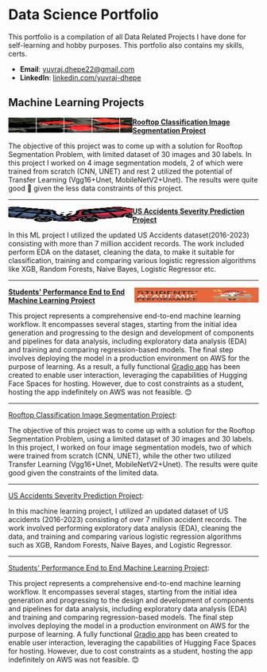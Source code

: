 # Data Science Portfolio 
This portfolio is a compilation of all Data Related Projects I have done for self-learning and hobby purposes. This portfolio also contains my skills, certs.
- **Email**: [yuvraj.dhepe22@gmail.com](mailto:yuvraj.dhepe22@gmail.com)
- **LinkedIn**: [linkedin.com/yuvraj-dhepe](https://www.linkedin.com/in/yuvraj-shivaji-dhepe/)


## Machine Learning Projects

<img align = "left" width = "250" height = "30" src = "./Images/Rooftop_Project.jpg"></img> **[Rooftop Classification Image Segmentation Project](https://github.com/Yuvraj-Dhepe/Projects/tree/main/Dida_Task)**

The objective of this project was to come up with a solution for Rooftop Segmentation Problem, with limited dataset of 30 images and 30 labels. In this project I worked on 4 image segmentation models, 2 of which were trained from scratch (CNN, UNET) and rest 2 utilized the potential of Transfer Learning (Vgg16+Unet, MobileNetV2+Unet). The results were quite good 💫 given the less data constraints of this project.

---
<img align = "left" width = "250" height = "30" src = "./Images/Us_Accidents_Project.png"> **[US Accidents Severity Prediction Project](https://github.com/Yuvraj-Dhepe/Projects/tree/main/US-Accidents%20Project)**

In this ML project I utilized the updated US Accidents dataset(2016-2023) consisting with more than 7 million accident records. The work included perform EDA on the dataset, cleaning the data, to make it suitable for classification, training and comparing various logistic regression algorithms like XGB, Random Forests, Naive Bayes, Logistic Regressor etc.

---
<img align = "right" width = "250" height = "30" src = "./Images/StudentPerformance.jpg"> **[Students' Performance End to End Machine Learning Project](https://github.com/Yuvraj-Dhepe/ML_Web_Project)**

This project represents a comprehensive end-to-end machine learning workflow. It encompasses several stages, starting from the initial idea generation and progressing to the design and development of components and pipelines for data analysis, including exploratory data analysis (EDA) and training and comparing regression-based models. The final step involves deploying the model in a production environment on AWS for the purpose of learning. As a result, a fully functional [Gradio app](https://yuvidhepe-studentperformance.hf.space) has been created to enable user interaction, leveraging the capabilities of Hugging Face Spaces for hosting. However, due to cost constraints as a student, hosting the app indefinitely on AWS was not feasible. 😊

---
[Rooftop Classification Image Segmentation Project](https://github.com/Yuvraj-Dhepe/Projects/tree/main/Dida_Task): 

The objective of this project was to come up with a solution for the Rooftop Segmentation Problem, using a limited dataset of 30 images and 30 labels. In this project, I worked on four image segmentation models, two of which were trained from scratch (CNN, UNET), while the other two utilized Transfer Learning (Vgg16+Unet, MobileNetV2+Unet). The results were quite good given the constraints of the limited data.

---
[US Accidents Severity Prediction Project](https://github.com/Yuvraj-Dhepe/Projects/tree/main/US-Accidents%20Project): 

In this machine learning project, I utilized an updated dataset of US accidents (2016-2023) consisting of over 7 million accident records. The work involved performing exploratory data analysis (EDA), cleaning the data, and training and comparing various logistic regression algorithms such as XGB, Random Forests, Naive Bayes, and Logistic Regressor.

---
[Students' Performance End to End Machine Learning Project](https://github.com/Yuvraj-Dhepe/ML_Web_Project): 

This project represents a comprehensive end-to-end machine learning workflow. It encompasses several stages, starting from the initial idea generation and progressing to the design and development of components and pipelines for data analysis, including exploratory data analysis (EDA) and training and comparing regression-based models. The final step involves deploying the model in a production environment on AWS for the purpose of learning. A fully functional [Gradio app](https://yuvidhepe-studentperformance.hf.space) has been created to enable user interaction, leveraging the capabilities of Hugging Face Spaces for hosting. However, due to cost constraints as a student, hosting the app indefinitely on AWS was not feasible. 😊
